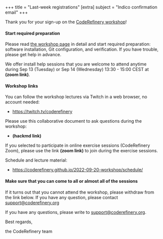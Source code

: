 +++
title = "Last-week registrations"
[extra]
subject = "Indico confirmation email"
+++

Thank you for your sign-up on the [CodeRefinery workshop](https://coderefinery.github.io/2022-09-20-workshop/)!


#### Start required preparation

Please read [the workshop page](https://coderefinery.github.io/2022-09-20-workshop/requirements/) in detail and start required preparation: software installation, Git configuration, and verification.  If you have trouble, please get help in advance.

We offer install help sessions that you are welcome to attend anytime during
Sep 13 (Tuesday) or Sep 14 (Wednesday) 13:30 - 15:00 CEST at
**(zoom link)**.


#### Workshop links

You can follow the workshop lectures via Twitch in a web browser, no account needed:
- https://twitch.tv/coderefinery

Please use this collaborative document to ask questions during the workshop:
- **(hackmd link)**

If you selected to participate in online exercise sessions (CodeRefinery Zoom),
please use the link **(zoom link)** to join during the
exercise sessions.

Schedule and lecture material:
- https://coderefinery.github.io/2022-09-20-workshop/schedule/


#### Make sure that you can come to all or almost all of the sessions

If it turns out that you cannot attend the workshop, please withdraw from the link below. If you have any question, please contact support@coderefinery.org

If you have any questions, please write to support@coderefinery.org.

Best regards,

the CodeRefinery team
